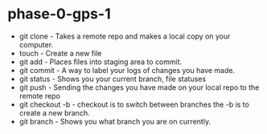 # phase-0-gps-1
* git clone - Takes a remote repo and makes a local copy on your computer.
* touch - Create a new file
* git add - Places files into staging area to commit.
* git commit - A way to label your logs of changes you have made.
* git status - Shows you your current branch, file statuses
* git push - Sending the changes you have made on your local repo to the remote repo
* git checkout -b - checkout is to switch between branches the -b is to create a new branch.
* git branch - Shows you what branch you are on currently. 
